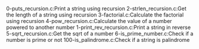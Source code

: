 0-puts_recursion.c:Print a string using recursion
2-strlen_recursion.c:Get the length of a string using recursion
3-factorial.c:Calculate the factorial using recursion
4-pow_recursion.c:Calculate the value of a number powered to another number
1-print_rev_recursion.c:Print a string in reverse
5-sqrt_recursion.c:Get the sqrt of a number
6-is_prime_number.c:Check if a number is prime or not
100-is_palindrome.c:Check if a string is palindrome
